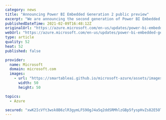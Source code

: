 ```yaml
---
category: news
title: "Announcing Power BI Embedded Generation 2 public preview"
excerpt: "We are announcing the second generation of Power BI Embedded, referred to as Embedded Gen 2, is available for its Azure subscribers to use during the public preview period. All of the Power BI Embedded Gen 1 capabilities such as pausing and resuming the capacity, are preserved in Gen 2 and the price"
publishedDateTime: 2021-02-09T16:48:12Z
originalUrl: "https://azure.microsoft.com/en-us/updates/power-bi-embedded-generation-2-preview/"
webUrl: "https://azure.microsoft.com/en-us/updates/power-bi-embedded-generation-2-preview/"
type: article
quality: 52
heat: 52
published: false

provider:
  name: Microsoft
  domain: microsoft.com
  images:
    - url: "https://smartableai.github.io/microsoft-azure/assets/images/organizations/microsoft.com-50x50.jpg"
      width: 50
      height: 50

topics:
  - Azure

secured: "xwK2IcVft3wsk8B6zlR3gymLFS9OgJ4a5q2ddSRMhlzGBp5fyspHvZs82E5OT0nuJL552DRV1LVvmlSr/hwPVbwvJmMCrEfwAm0NvqONuqanVoD6Xcjge98vO9ip8qiRvIGA+4YVfnu9qvXLYZ8IIKRUnwef4FoSt4UKE57x33kt+BjaBgp7QreSr/02Zqm2XAr5qaPnJVgWUGLzzqUqNSZuG5KEfD1m1oTVrynZ/CwQkRagLhsQGBj8OsW+pjLOVv9ontZQR8a2rz+t7ZLbocmM+kb6MB6+dKlSTfHc4f5B3dOw8vSnmecZkoJxs/OLtCUap54ecAUc4aRVDsdM++hZgBRmIQ4NzZX5r74ovnU=;seA9Uwh4dvIc18rwyVYAEw=="
---
```


